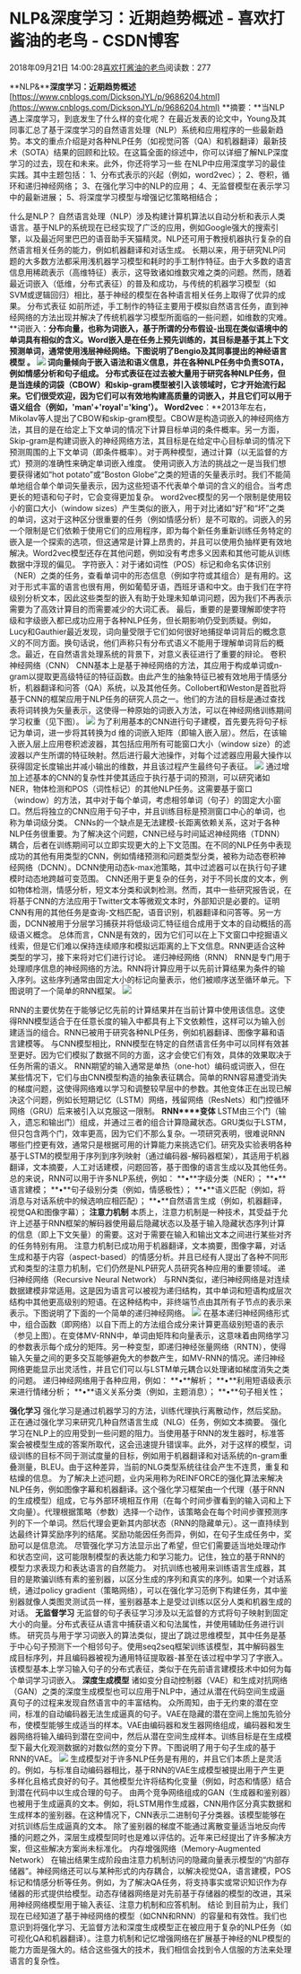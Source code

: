 
# NLP&深度学习：近期趋势概述 - 喜欢打酱油的老鸟 - CSDN博客


2018年09月21日 14:00:28[喜欢打酱油的老鸟](https://me.csdn.net/weixin_42137700)阅读数：277


**NLP&****深度学习：近期趋势概述**
[https://www.cnblogs.com/DicksonJYL/p/9686204.html](https://www.cnblogs.com/DicksonJYL/p/9686204.html)
**摘要：**当NLP遇上深度学习，到底发生了什么样的变化呢？
在最近发表的论文中，Young及其同事汇总了基于深度学习的自然语言处理（NLP）系统和应用程序的一些最新趋势。本文的重点介绍是对各种NLP任务（如视觉问答（QA）和机器翻译）最新技术（SOTA）结果的回顾和比较。在这篇全面的综述中，你可以详细了解NLP深度学习的过去，现在和未来。此外，你还将学习一些 在NLP中应用深度学习的最佳实践。其中主题包括：
1、分布式表示的兴起（例如，word2vec）；
2、卷积，循环和递归神经网络；
3、在强化学习中的NLP的应用；
4、无监督模型在表示学习中的最新进展；
5、将深度学习模型与增强记忆策略相结合；

什么是NLP？
自然语言处理（NLP）涉及构建计算机算法以自动分析和表示人类语言。基于NLP的系统现在已经实现了广泛的应用，例如Google强大的搜索引擎，以及最近阿里巴巴的语音助手天猫精灵。NLP还可用于教授机器执行复杂的自然语言相关任务的能力，例如机器翻译和对话生成。
长期以来，用于研究NLP问题的大多数方法都采用浅机器学习模型和耗时的手工制作特征。由于大多数的语言信息用稀疏表示（高维特征）表示，这导致诸如维数灾难之类的问题。然而，随着最近词嵌入（低维，分布式表征）的普及和成功，与传统的机器学习模型（如SVM或逻辑回归）相比，基于神经的模型在各种语言相关任务上取得了优异的成果。
分布式表征
如前所述，手工制作的特征主要用于模拟自然语言任务，直到神经网络的方法出现并解决了传统机器学习模型所面临的一些问题，如维数的灾难。
**词嵌入：**分布向量，也称为词嵌入，基于所谓的分布假设-出现在类似语境中的单词具有相似的含义。Word嵌入是在任务上预先训练的，其目标是基于其上下文预测单词，通常使用浅层神经网络。下图说明了Bengio及其同事提出的神经语言模型 。
![](https://img-blog.csdn.net/20180921135901879?watermark/2/text/aHR0cHM6Ly9ibG9nLmNzZG4ubmV0L3dlaXhpbl80MjEzNzcwMA==/font/5a6L5L2T/fontsize/400/fill/I0JBQkFCMA==/dissolve/70)
词向量倾向于嵌入语法和语义信息，并在各种NLP任务中负责SOTA，例如情感分析和句子组成。
分布式表征在过去被大量用于研究各种NLP任务，但是当连续的词袋（CBOW）和skip-gram模型被引入该领域时，它才开始流行起来。它们很受欢迎，因为它们可以有效地构建高质量的词嵌入，并且它们可以用于语义组合（例如，'man'+'royal'='king'）。
**Word2vec****：**2013年左右，Mikolav等人提出了CBOW和skip-gram模型。CBOW是构造词嵌入的神经网络方法，其目的是在给定上下文单词的情况下计算目标单词的条件概率。另一方面，Skip-gram是构建词嵌入的神经网络方法，其目标是在给定中心目标单词的情况下预测周围的上下文单词（即条件概率）。对于两种模型，通过计算（以无监督的方式）预测的准确性来确定单词嵌入维度。
使用词嵌入方法的挑战之一是当我们想要获得诸如“hot potato”或“Boston Globe”之类的短语的矢量表示时。我们不能简单地组合单个单词矢量表示，因为这些短语不代表单个单词的含义的组合。当考虑更长的短语和句子时，它会变得更加复杂。
word2vec模型的另一个限制是使用较小的窗口大小（window sizes）产生类似的嵌入，用于对比诸如“好”和“坏”之类的单词，这对于这种区分很重要的任务（例如情感分析）是不可取的。词嵌入的另一个限制是它们依赖于使用它们的应用程序，即为每个新任务重新训练任务特定的嵌入是一个探索的选项，但这通常是计算上昂贵的，并且可以使用负抽样更有效地解决。Word2vec模型还存在其他问题，例如没有考虑多义因素和其他可能从训练数据中浮现的偏见。
字符嵌入：对于诸如词性（POS）标记和命名实体识别（NER）之类的任务，查看单词中的形态信息（例如字符或其组合）是有用的。这对于形式丰富的语言也很有用，例如葡萄牙语，西班牙语和中文。由于我们在字符级别分析文本，因此这些类型的嵌入有助于处理未知单词问题，因为我们不再表示需要为了高效计算目的而需要减少的大词汇表。
最后，重要的是要理解即使字符级和字级嵌入都已成功应用于各种NLP任务，但长期影响仍受到质疑。例如，Lucy和Gauthier最近发现，词向量受限于它们如何很好地捕捉单词背后的概念意义的不同方面。换句话说，他们声称只有分布式语义不能用于理解单词背后的概念。最近，在自然语言处理系统的背景下，对意义表征进行了重要的辩论。
卷积神经网络（CNN）
CNN基本上是基于神经网络的方法，其应用于构成单词或n-gram以提取更高级特征的特征函数。由此产生的抽象特征已被有效地用于情感分析，机器翻译和问答（QA）系统，以及其他任务。Collobert和Weston是首批将基于CNN的框架应用于NLP任务的研究人员之一。他们的方法的目标是通过查找表将词转换为矢量表示，这使得一种原始的词嵌入方法，可以在神经网络训练期间学习权重（见下图）。
![](https://img-blog.csdn.net/20180921135915910?watermark/2/text/aHR0cHM6Ly9ibG9nLmNzZG4ubmV0L3dlaXhpbl80MjEzNzcwMA==/font/5a6L5L2T/fontsize/400/fill/I0JBQkFCMA==/dissolve/70)
为了利用基本的CNN进行句子建模，首先要先将句子标记为单词，进一步将其转换为d 维的词嵌入矩阵（即输入嵌入层）。然后，在该输入嵌入层上应用卷积滤波器，其包括应用所有可能窗口大小（window size）的滤波器以产生所谓的特征映射。然后进行最大池操作，对每个过滤器应用最大操作以获得固定长度输出并减小输出的维数，并且该过程产生最终句子表征。
![](https://img-blog.csdn.net/20180921135927251?watermark/2/text/aHR0cHM6Ly9ibG9nLmNzZG4ubmV0L3dlaXhpbl80MjEzNzcwMA==/font/5a6L5L2T/fontsize/400/fill/I0JBQkFCMA==/dissolve/70)
通过增加上述基本的CNN的复杂性并使其适应于执行基于词的预测，可以研究诸如NER，物体检测和POS（词性标记）的其他NLP任务。这需要基于窗口（window）的方法，其中对于每个单词，考虑相邻单词（句子）的固定大小窗口。然后将独立的CNN应用于句子中，并且训练目标是预测窗口中心的单词，也称为单词级分类。
CNNs的一个缺点是无法建模-长距离依赖关系，这对于各种NLP任务很重要。为了解决这个问题，CNN已经与时间延迟神经网络（TDNN）耦合，后者在训练期间可以立即实现更大的上下文范围。在不同的NLP任务中表现成功的其他有用类型的CNN，例如情绪预测和问题类型分类，被称为动态卷积神经网络（DCNN）。DCNN使用动态k-max池策略，其中过滤器可以在执行句子建模时动态地跨越可变范围。
CNN还用于更复杂的任务，对于不同长度的文本，例如物体检测，情感分析，短文本分类和讽刺检测。然而，其中一些研究报告说，在将基于CNN的方法应用于Twitter文本等微观文本时，外部知识是必要的。证明CNN有用的其他任务是查询-文档匹配，语音识别，机器翻译和问答等。另一方面，DCNN被用于分层学习捕获并将低级词汇特征组合成用于文本的自动概括的高级语义概念。
总体而言，CNN是有效的，因为它们可以在上下文窗口中挖掘语义线索，但是它们难以保持连续顺序和模拟远距离的上下文信息。RNN更适合这种类型的学习，接下来将对它们进行讨论。
递归神经网络（RNN）
RNN是专门用于处理顺序信息的神经网络的方法。RNN将计算应用于以先前计算结果为条件的输入序列。这些序列通常由固定大小的标记向量表示，他们被顺序送至循环单元。下图说明了一个简单的RNN框架。
![](https://img-blog.csdn.net/20180921135940263?watermark/2/text/aHR0cHM6Ly9ibG9nLmNzZG4ubmV0L3dlaXhpbl80MjEzNzcwMA==/font/5a6L5L2T/fontsize/400/fill/I0JBQkFCMA==/dissolve/70)

RNN的主要优势在于能够记忆先前的计算结果并在当前计算中使用该信息。这使得RNN模型适合于在任意长度的输入中都具有上下文依赖性，这样可以为输入创建适当的组合。RNN已被用于研究各种NLP任务，例如机器翻译、图像字幕和语言建模等。
与CNN模型相比，RNN模型在特定的自然语言任务中可以同样有效甚至更好。因为它们模拟了数据不同的方面，这才会使它们有效，具体的效果取决于任务所需的语义。
RNN期望的输入通常是单热（one-hot）编码或词嵌入，但在某些情况下，它们与由CNN模型构造的抽象表征耦合。简单的RNN容易遭受消失的梯度问题，这使得网络难以学习和调整较早层中的参数。其他变体正在出现已解决这个问题，例如长短期记忆（LSTM）网络，残留网络（ResNets）和门控循环网络（GRU）后来被引入以克服这一限制。
**RNN****变体**
LSTM由三个门（输入，遗忘和输出门）组成，并通过三者的组合计算隐藏状态。GRU类似于LSTM，但只包含两个门，效率更高，因为它们不那么复杂。一项研究表明，很难说RNN哪些门控更有效，通常只是根据可用的计算能力来挑选它们。研究及实验表明各种基于LSTM的模型用于序列到序列映射（通过编码器-解码器框架），其适用于机器翻译，文本摘要，人工对话建模，问题回答，基于图像的语言生成以及其他任务。
总的来说，RNN可以用于许多NLP系统，例如：
**•**字级分类（NER）；
**•**语言建模；
**•**句子级别分类（例如，情感极性）；
**•**语义匹配（例如，将消息与对话系统中的候选响应相匹配）；
**•**自然语言生成（例如，机器翻译，视觉QA和图像字幕）；
**注意力机制**
本质上，注意力机制是一种技术，其受益于允许上述基于RNN框架的解码器使用最后隐藏状态以及基于输入隐藏状态序列计算的信息（即上下文矢量）的需要。这对于需要在输入和输出文本之间进行某些对齐的任务特别有用。
注意力机制已成功用于机器翻译，文本摘要，图像字幕，对话生成和基于内容（aspect-based）的情感分析。并且已经有人提出了各种不同形式和类型的注意力机制，它们仍然是NLP研究人员研究各种应用的重要领域。
递归神经网络（Recursive Neural Network）
与RNN类似，递归神经网络是对连续数据建模非常适用。这是因为语言可以被视为递归结构，其中单词和短语构成层次结构中其他更高级别的短语。在这种结构中，非终端节点由其所有子节点的表示来表示。下图说明了下面的一个简单的递归神经网络。
![](https://img-blog.csdn.net/20180921135954136?watermark/2/text/aHR0cHM6Ly9ibG9nLmNzZG4ubmV0L3dlaXhpbl80MjEzNzcwMA==/font/5a6L5L2T/fontsize/400/fill/I0JBQkFCMA==/dissolve/70)
在基本递归神经网络形式中，组合函数（即网络）以自下而上的方法组合成分来计算更高级别短语的表示（参见上图）。在变体MV-RNN中，单词由矩阵和向量表示，这意味着由网络学习的参数表示每个成分的矩阵。另一种变型，即递归神经张量网络（RNTN），使得输入矢量之间的更多交互能够避免大的参数产生，如MV-RNN的情况。递归神经网络更能显示出灵活性，并且它们可以与LSTM单元耦合以处理诸如梯度消失之类的问题。
递归神经网络用于各种应用，例如：
**•**解析；
**•**利用短语级表示来进行情绪分析；
**•**语义关系分类（例如，主题消息）；
**•**句子相关性；

**强化学习**
强化学习是通过机器学习的方法，训练代理执行离散动作，然后奖励。正在通过强化学习来研究几种自然语言生成（NLG）任务，例如文本摘要。
强化学习在NLP上的应用受到一些问题的阻力。当使用基于RNN的发生器时，标准答案会被模型生成的答案所取代，这会迅速提升错误率。此外，对于这样的模型，词级训练的目标不同于测试度量的目标，例如用于机器翻译和对话系统的n-gram重叠测量，BLEU。由于这种差异，当前的NLG类型系统往往会产生不连贯，重复和枯燥的信息。
为了解决上述问题，业内采用称为REINFORCE的强化算法来解决NLP任务，例如图像字幕和机器翻译。这个强化学习框架由一个代理（基于RNN的生成模型）组成，它与外部环境相互作用（在每个时间步骤看到的输入词和上下文向量）。代理根据策略（参数）选择一个动作，该策略会在每个时间步骤预测序列的下一个单词。然后代理会更新其内部状态（RNN的隐藏单元）。这一直持续到达最终计算奖励序列的结尾。奖励功能因任务而异，例如，在句子生成任务中，奖励可以是信息流。
尽管强化学习方法显示出了希望，但它们需要适当地处理动作和状态空间，这可能限制模型的表达能力和学习能力。记住，独立的基于RNN的模型力求表现力和表达语言的自然能力。
对抗训练也被用来训练语言生成器，其目的是欺骗训练有素的鉴别器，以区分生成的序列和真实的序列。如果一个对话系统，通过policy gradient（策略网络），可以在强化学习范例下构建任务，其中鉴别器就像人类图灵测试员一样，鉴别器基本上是受过训练以区分人类和机器生成的对话。
**无监督学习**
无监督的句子表征学习涉及以无监督的方式将句子映射到固定大小的向量。分布式表征从语言中捕获语义和句法属性，并使用辅助任务进行训练。
研究员与用于学习词嵌入的算法类似，提出了跳过思维模型，其中任务是基于中心句子预测下一个相邻句子。使用seq2seq框架训练该模型，其中解码器生成目标序列，并且编码器被视为通用特征提取器-甚至在该过程中学习了字嵌入。该模型基本上学习输入句子的分布式表征，类似于在先前语言建模技术中如何为每个单词学习词嵌入。
**深度生成模型**
诸如变分自动控制器（VAE）和生成对抗网络（GAN）之类的深度生成模型也可以应用于NLP中，通过从潜在代码空间生成逼真句子的过程来发现自然语言中的丰富结构。
众所周知，由于无约束的潜在空间，标准的自动编码器无法生成逼真的句子。VAE在隐藏的潜在空间上施加先验分布，使模型能够生成适当的样本。VAE由编码器和发生器网络组成，编码器和发生器网络将输入编码到潜在空间中，然后从潜在空间生成样本。训练目标是在生成模型下最大化观测数据的对数似然的变分下界。下图说明了用于句子生成的基于RNN的VAE。
![](https://img-blog.csdn.net/20180921140006673?watermark/2/text/aHR0cHM6Ly9ibG9nLmNzZG4ubmV0L3dlaXhpbl80MjEzNzcwMA==/font/5a6L5L2T/fontsize/400/fill/I0JBQkFCMA==/dissolve/70)
生成模型对于许多NLP任务是有用的，并且它们本质上是灵活的。例如，与标准自动编码器相比，基于RNN的VAE生成模型被提出用于产生更多样化且格式良好的句子。其他模型允许将结构化变量（例如，时态和情感）结合到潜在代码中以生成合理的句子。
由两个竞争网络组成的GAN（生成器和鉴别器）也被用于生成逼真的文本。例如，将LSTM用作生成器，CNN用作区分真实数据和生成样本的鉴别器。在这种情况下，CNN表示二进制句子分类器。该模型能够在对抗训练后生成逼真的文本。
除了鉴别器的梯度不能通过离散变量适当地反向传播的问题之外，深层生成模型同时也是难以评估的。近年来已经提出了许多解决方案，但这些解决方案尚未标准化。
内存增强网络（Memory-Augmented Network）
在输出结果生成阶段由注意力机制访问的隐藏向量表示模型的“内部存储器”。神经网络还可以与某种形式的内存耦合，以解决视觉QA，语言建模，POS标记和情感分析等任务。例如，为了解决QA任务，将支持事实或常识知识作为存储器的形式提供给模型。动态存储器网络是对先前基于存储器的模型的改进，其采用神经网络模型用于输入表征、注意力机制和应答机制。
结论
到目前为止，我们现在已经知道了基于神经网络的模型（如CNN和RNN）的容量和有效性。我们也意识到将强化学习、无监督方法和深度生成模型正在被应用于复杂的NLP任务（如可视化QA和机器翻译）。注意力机制和记忆增强网络在扩展基于神经的NLP模型的能力方面是强大的。结合这些强大的技术，我们相信会找到令人信服的方法来处理语言的复杂性。

